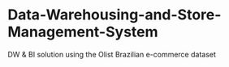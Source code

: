 # Data-Warehousing-and-Store-Management-System
DW &amp; BI solution using the Olist Brazilian e-commerce dataset
